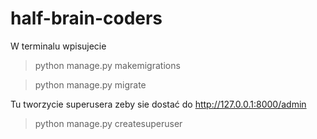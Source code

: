 <H1>half-brain-coders</H1>

W terminalu wpisujecie
>python manage.py makemigrations

>python manage.py migrate

Tu tworzycie superusera zeby sie dostać do http://127.0.0.1:8000/admin
>python manage.py createsuperuser 
